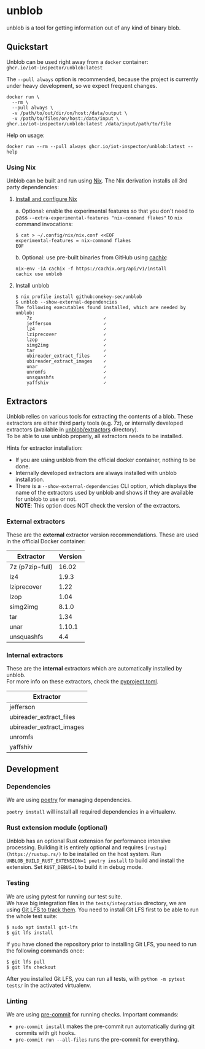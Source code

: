 # unblob

unblob is a tool for getting information out of any kind of binary blob.

## Quickstart

Unblob can be used right away from a `docker` container: \
`ghcr.io/iot-inspector/unblob:latest`

The `--pull always` option is recommended, because the project is currently under heavy development, so we expect frequent changes.


```shell
docker run \
  --rm \
  --pull always \
  -v /path/to/out/dir/on/host:/data/output \
  -v /path/to/files/on/host:/data/input \
ghcr.io/iot-inspector/unblob:latest /data/input/path/to/file
```

Help on usage:
```shell
docker run --rm --pull always ghcr.io/iot-inspector/unblob:latest --help
```

### Using Nix

Unblob can be built and run using [Nix](https://nixos.org). The Nix
derivation installs all 3rd party dependencies:

1. [Install and configure Nix](https://nixos.org/download.html)

    a. Optional: enable the experimental features so that you don't
       need to pass `--extra-experimental-features "nix-command
       flakes"` to `nix` command invocations:

     ```console
     $ cat > ~/.config/nix/nix.conf <<EOF
     experimental-features = nix-command flakes
     EOF
     ```

    b. Optional: use pre-built binaries from GitHub using [cachix](https://app.cachix.org/cache/unblob):

     ```console
     nix-env -iA cachix -f https://cachix.org/api/v1/install
     cachix use unblob
     ```

2. Install unblob

    ```console
    $ nix profile install github:onekey-sec/unblob
    $ unblob --show-external-dependencies
    The following executables found installed, which are needed by unblob:
        7z                          ✓
        jefferson                   ✓
        lz4                         ✓
        lziprecover                 ✓
        lzop                        ✓
        simg2img                    ✓
        tar                         ✓
        ubireader_extract_files     ✓
        ubireader_extract_images    ✓
        unar                        ✓
        unromfs                     ✓
        unsquashfs                  ✓
        yaffshiv                    ✓
    ```

## Extractors

Unblob relies on various tools for extracting the contents of a blob. These extractors are either third party tools (e.g. 7z), or internally developed extractors (available in [unblob/extractors](https://github.com/onekey-sec/unblob/tree/main/unblob/extractors) directory). \
To be able to use unblob properly, all extractors needs to be installed.

Hints for extractor installation:
* If you are using unblob from the official docker container, nothing to be done.
* Internally developed extractors are always installed with unblob installation.
* There is a `--show-external-dependencies` CLI option, which displays the name of the extractors used by unblob and shows if they are available for unblob to use or not. \
**NOTE**: This option does NOT check the version of the extractors.

### External extractors

These are the **external** extractor version recommendations. These are used in the official Docker container:

| Extractor                                 |   Version   |
|-------------------------------------------| ----------- |
| 7z (p7zip-full)                           | 16.02       |
| lz4                                       | 1.9.3       |
| lziprecover                               | 1.22        |
| lzop                                      | 1.04        |
| simg2img                                  | 8.1.0       |
| tar                                       | 1.34        |
| unar                                      | 1.10.1      |
| unsquashfs                                | 4.4         |

### Internal extractors

These are the **internal** extractors which are automatically installed by unblob. \
For more info on these extractors, check the [pyproject.toml](https://github.com/onekey-sec/unblob/blob/main/pyproject.toml).


| Extractor                |
|--------------------------|
| jefferson                |
| ubireader_extract_files  |
| ubireader_extract_images |
| unromfs                  |
| yaffshiv                 |


## Development

### Dependencies

We are using [poetry](https://python-poetry.org/) for managing dependencies.

`poetry install` will install all required dependencies in a virtualenv.

### Rust extension module (optional)

Unblob has an optional Rust extension for performance intensive
processing. Building it is entirely optional and requires
`[rustup](https://rustup.rs/)` to be installed on the host system. Run
`UNBLOB_BUILD_RUST_EXTENSION=1 poetry install` to build and install
the extension. Set `RUST_DEBUG=1` to build it in debug mode.

### Testing

We are using pytest for running our test suite.\
We have big integration files in the `tests/integration` directory,
we are using [Git LFS to track them](https://git-lfs.github.com/).
You need to install Git LFS first to be able to run the whole test suite:

```console
$ sudo apt install git-lfs
$ git lfs install
```

If you have cloned the repository prior to installing Git LFS, you
need to run the following commands once:

```console
$ git lfs pull
$ git lfs checkout
```

After you installed Git LFS, you can run all tests, with
`python -m pytest tests/` in the activated virtualenv.

### Linting

We are using [pre-commit](https://pre-commit.com/) for running checks.
Important commands:

- `pre-commit install` makes the pre-commit run automatically
  during git commits with git hooks.
- `pre-commit run --all-files` runs the pre-commit for everything.
